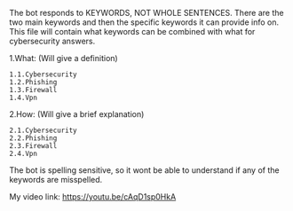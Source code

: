 The bot responds to KEYWORDS, NOT WHOLE SENTENCES. There are the two main keywords and then the specific keywords it can provide info on.
This file will contain what keywords can be combined with what for cybersecurity answers.

1.What:
(Will give a definition)

	1.1.Cybersecurity
	1.2.Phishing
	1.3.Firewall
	1.4.Vpn

2.How:
(Will give a brief explanation)

	2.1.Cybersecurity
	2.2.Phishing
	2.3.Firewall
	2.4.Vpn

The bot is spelling sensitive, so it wont be able to understand if any of the keywords are misspelled.

My video link:
https://youtu.be/cAqD1sp0HkA
